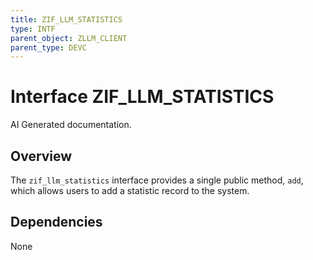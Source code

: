 ```yaml
---
title: ZIF_LLM_STATISTICS
type: INTF
parent_object: ZLLM_CLIENT
parent_type: DEVC
---
```


# Interface ZIF_LLM_STATISTICS

AI Generated documentation.
## Overview
The `zif_llm_statistics` interface provides a single public method, `add`, which allows users to add a statistic record to the system.

## Dependencies
None

